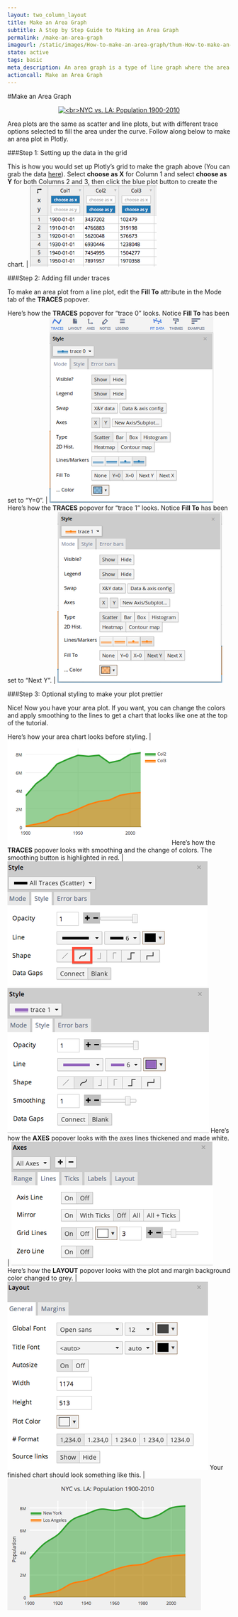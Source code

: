 ```yaml
---
layout: two_column_layout
title: Make an Area Graph
subtitle: A Step by Step Guide to Making an Area Graph
permalink: /make-an-area-graph
imageurl: /static/images/How-to-make-an-area-graph/thum-How-to-make-an-area-graph.png
state: active
tags: basic
meta_description: An area graph is a type of line graph where the area between the lines and the x-axis is filled with color or texture. In this step-by-step tutorial, learn to make a area graph online.
actioncall: Make an Area Graph
---
```


#Make an Area Graph

<div>
    <a href="https://plot.ly/~Dreamshot/564/" target="_blank" title="&lt;br&gt;NYC vs. LA: Population 1900-2010" style="display: block; text-align: center;"><img src="https://plot.ly/~Dreamshot/564.png" alt="&lt;br&gt;NYC vs. LA: Population 1900-2010" style="max-width: 100%;width: 800px;"  width="800" onerror="this.onerror=null;this.src='https://plot.ly/404.png';" /></a>
    <script data-plotly="Dreamshot:564" src="https://plot.ly/embed.js" async></script>
</div>


Area plots are the same as scatter and line plots, but with different trace options selected to fill the area under the curve. Follow along below to make an area plot in Plotly.

###Step 1: Setting up the data in the grid


This is how you would set up Plotly’s grid to make the graph above (You can grab the data [here](https://plot.ly/~Dreamshot/566)). Select **choose as X** for Column 1 and select **choose as Y** for both Columns 2 and 3, then click the blue plot button to create the chart. | ![LA vs NY population](/static/images/How-to-make-an-area-graph/la-vs-ny-population.png)

###Step 2: Adding fill under traces

To make an area plot from a line plot, edit the **Fill To** attribute in the Mode tab of the **TRACES** popover.

Here’s how the **TRACES** popover for “trace 0” looks. Notice **Fill To** has been set to “Y=0”. | ![Trace 0 mode](/static/images/How-to-make-an-area-graph/trace-0-mode.png)
Here’s how the **TRACES** popover for “trace 1” looks. Notice **Fill To** has been set to “Next Y”. | ![Trace 1 mode](/static/images/How-to-make-an-area-graph/trace-1-mode.png)

###Step 3: Optional styling to make your plot prettier

Nice! Now you have your area plot. If you want, you can change the colors and apply smoothing to the lines to get a chart that looks like one at the top of the tutorial.

Here’s how your area chart looks before styling. | ![Chart before styling](/static/images/How-to-make-an-area-graph/chart-before-styling.png)
Here’s how the **TRACES** popover looks with smoothing and the change of colors. The smoothing button is highlighted in red. | ![Smoothing button highlighted](/static/images/How-to-make-an-area-graph/smoothing-button-highlighted.png) ![Trace 1 Style](/static/images/How-to-make-an-area-graph/trace-1-style.png)
Here’s how the **AXES** popover looks with the axes lines thickened and made white. | ![All axes lines thickened](/static/images/How-to-make-an-area-graph/all-axes-lines-thickened.png)
Here’s how the **LAYOUT** popover looks with the plot and margin background color changed to grey. |![Grey layout popover](/static/images/How-to-make-an-area-graph/grey-layout-popover.png)
Your finished chart should look something like this. | ![Finished area graph](/static/images/How-to-make-an-area-graph/finished-area-graph.png)
